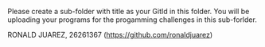 Please create a sub-folder with title as your GitId in this folder. You will be uploading your programs for the progamming challenges in 
this sub-forlder.

RONALD JUAREZ, 26261367 (https://github.com/ronaldjuarez) 

